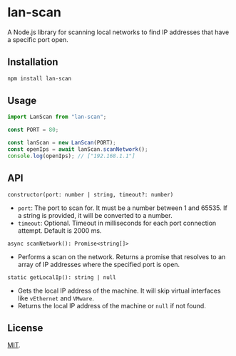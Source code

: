 # lan-scan

A Node.js library for scanning local networks to find IP addresses that have a
specific port open.

## Installation

```bash
npm install lan-scan
```

## Usage

```javascript
import LanScan from "lan-scan";

const PORT = 80;

const lanScan = new LanScan(PORT);
const openIps = await lanScan.scanNetwork();
console.log(openIps); // ["192.168.1.1"]
```

## API

`constructor(port: number | string, timeout?: number)`
- `port`: The port to scan for. It must be a number between 1 and 65535. If a
  string is provided, it will be converted to a number.
- `timeout`: Optional. Timeout in milliseconds for each port connection attempt.
  Default is 2000 ms.

`async scanNetwork(): Promise<string[]>`
- Performs a scan on the network. Returns a promise that resolves to an array of
  IP addresses where the specified port is open.

`static getLocalIp(): string | null`
- Gets the local IP address of the machine. It will skip virtual interfaces like
  `vEthernet` and `VMware`.
- Returns the local IP address of the machine or `null` if not found.

## License

[MIT](LICENSE).

